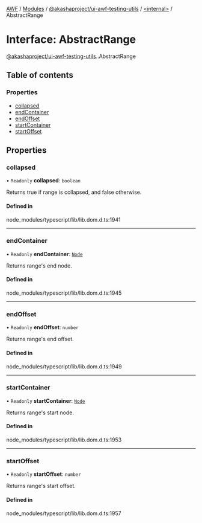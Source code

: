 [AWF](../README.md) / [Modules](../modules.md) / [@akashaproject/ui-awf-testing-utils](../modules/akashaproject_ui_awf_testing_utils.md) / [<internal\>](../modules/akashaproject_ui_awf_testing_utils._internal_.md) / AbstractRange

# Interface: AbstractRange

[@akashaproject/ui-awf-testing-utils](../modules/akashaproject_ui_awf_testing_utils.md).[<internal>](../modules/akashaproject_ui_awf_testing_utils._internal_.md).AbstractRange

## Table of contents

### Properties

- [collapsed](akashaproject_ui_awf_testing_utils._internal_.AbstractRange.md#collapsed)
- [endContainer](akashaproject_ui_awf_testing_utils._internal_.AbstractRange.md#endcontainer)
- [endOffset](akashaproject_ui_awf_testing_utils._internal_.AbstractRange.md#endoffset)
- [startContainer](akashaproject_ui_awf_testing_utils._internal_.AbstractRange.md#startcontainer)
- [startOffset](akashaproject_ui_awf_testing_utils._internal_.AbstractRange.md#startoffset)

## Properties

### collapsed

• `Readonly` **collapsed**: `boolean`

Returns true if range is collapsed, and false otherwise.

#### Defined in

node_modules/typescript/lib/lib.dom.d.ts:1941

___

### endContainer

• `Readonly` **endContainer**: [`Node`](../modules/akashaproject_ui_awf_testing_utils._internal_.md#node)

Returns range's end node.

#### Defined in

node_modules/typescript/lib/lib.dom.d.ts:1945

___

### endOffset

• `Readonly` **endOffset**: `number`

Returns range's end offset.

#### Defined in

node_modules/typescript/lib/lib.dom.d.ts:1949

___

### startContainer

• `Readonly` **startContainer**: [`Node`](../modules/akashaproject_ui_awf_testing_utils._internal_.md#node)

Returns range's start node.

#### Defined in

node_modules/typescript/lib/lib.dom.d.ts:1953

___

### startOffset

• `Readonly` **startOffset**: `number`

Returns range's start offset.

#### Defined in

node_modules/typescript/lib/lib.dom.d.ts:1957
